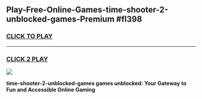 
## Play-Free-Online-Games-time-shooter-2-unblocked-games-Premium #fl398
<h3>
<a href="https://premium.freeplayer.one?title=time-shooter-2-unblocked-games&ref=8M">CLICK TO PLAY</a></h3>
<hr>

<h3>
<a href="https://premium.freeplayer.one?title=time-shooter-2-unblocked-games&ref=8M">CLICK 2 PLAY</a>
  
</h3>

<a href="https://premium.freeplayer.one?title=time-shooter-2-unblocked-games&ref=8M"><img src="https://clearcache.store/games.png"></a>


**time-shooter-2-unblocked-games games unblocked: Your Gateway to Fun and Accessible Online Gaming**
